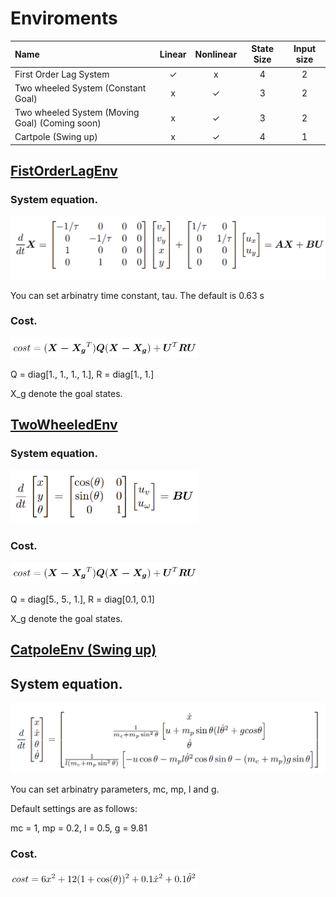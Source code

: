 # Enviroments

| Name | Linear | Nonlinear | State Size | Input size |
|:----------|:---------------:|:----------------:|:----------------:|:----------------:|
| First Order Lag System | ✓ | x | 4 | 2 | 
| Two wheeled System (Constant Goal) | x | ✓ | 3 | 2 | 
| Two wheeled System (Moving Goal) (Coming soon) | x | ✓ | 3 | 2 | 
| Cartpole (Swing up) | x | ✓ | 4 | 1 | 

## [FistOrderLagEnv](PythonLinearNonlinearControl/envs/first_order_lag.py)

### System equation.

<img src="assets/firstorderlag.png" width="550">

You can set arbinatry time constant, tau. The default is 0.63 s

### Cost.

<img src="assets/quadratic_score.png" width="300">

Q = diag[1., 1., 1., 1.], 
R = diag[1., 1.]

X_g denote the goal states.

## [TwoWheeledEnv](PythonLinearNonlinearControl/envs/two_wheeled.py)

### System equation.

<img src="assets/twowheeled.png" width="300">

### Cost.

<img src="assets/quadratic_score.png" width="300">

Q = diag[5., 5., 1.], 
R = diag[0.1, 0.1]

X_g denote the goal states.

## [CatpoleEnv (Swing up)](PythonLinearNonlinearControl/envs/cartpole.py)

## System equation.

<img src="assets/cartpole.png" width="600">

You can set arbinatry parameters, mc, mp, l and g. 

Default settings are as follows:

mc = 1, mp = 0.2, l = 0.5, g = 9.81

### Cost.

<img src="assets/cartpole_score.png" width="300">